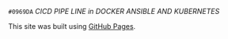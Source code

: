 `#0969DA`
*CICD PIPE LINE in DOCKER ANSIBLE AND KUBERNETES*

This site was built using [GitHub Pages](https://github.com/4msahsan/DevOps/tree/main/DOCKER-Images).
